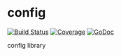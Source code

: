 # config

[![Build Status](https://travis-ci.org/favframework/config.svg)](https://travis-ci.org/favframework/config)
[![Coverage](http://gocover.io/_badge/github.com/favframework/config)](http://gocover.io/github.com/favframework/config)
[![GoDoc](https://godoc.org/github.com/favframework/config?status.png)](http://godoc.org/github.com/favframework/config)

config library
